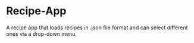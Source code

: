 # Recipe-App

A recipe app that loads recipes in .json file format and can select different ones via a drop-down menu.
